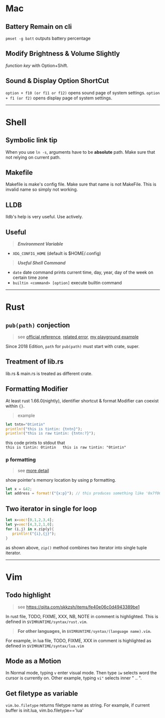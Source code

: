 # Mac

## Battery Remain on cli

`pmset -g batt` outputs battery percentage

## Modify Brightness & Volume Slightly

*function key* with Option+Shift.

## Sound & Display Option ShortCut

`option + f10 (or f11 or f12)` opens sound page of system settings. 
`option + f1 (or f2)` opens display page of system settings. 

---

# Shell

## Symbolic link tip

When you use `ln -s`, arguments have to be **absolute** path.
Make sure that not relying on current path.

## Makefile

Makefile is make's config file. Make sure that name is not MakeFile.
This is invalid name so simply not working.

## LLDB

lldb's help is very useful. Use actively.

## Useful

>***Environment Variable***

- `XDG_CONFIG_HOME` (default is $HOME/.config)

>***Useful Shell Command***

- `date`
date command prints current time, day, year, day of the week on certain time zone
- `builtin <command> [option]`
execute builtin command

---

# Rust

## `pub(path)` conjection

>see [official reference](https://doc.rust-lang.org/reference/visibility-and-privacy.htmlpubin-path-pubcrate-pubsuper-and-pubself), [related error](https://doc.rust-lang.org/error-index.html#E0704), [my playground example](https://github.com/ah-y/playground/blob/master/rust/elseeee/src/main.rs)

Since 2018 Edition, `path` for `pub(path)` must start with crate, super.

## Treatment of lib.rs

lib.rs & main.rs is treated as different crate.

## Formatting Modifier

At least rust 1.66.0(nightly), identifier shortcut & format Modifier can coexist within `{}`.

>example
```rust
let tntn="0tintin"
println!("this is tintin: {tntn}");
println!("this is raw tintin: {tntn:?}");
```

this code prints to stdout that  
`this is tintin: 0tintin  
this is raw tintin: "0tintin"`

### p formatting

>see [more detail](https://doc.rust-lang.org/core/fmt/trait.Pointer.html)

show pointer's memory location by using p formatting.

```rust
let x = &42;
let address = format!("{x:p}"); // this produces something like '0x7f06092ac6d0'
```

## Two iterator in single for loop

```rust
let x=vec![0,1,2,3,4];
let y=vec![4,3,2,1,0];
for (i,j) in x.zip(y){
   println!("{i},{j}");
}
```

as shown above, `zip()` method combines two iterator into single tuple iterator.

---

# Vim

## Todo highlight

>see <https://qiita.com/skkzsh/items/fe40e06c0d4943389be1>

In rust file, TODO, FIXME, XXX, NB, NOTE in comment is highlighted.
This is defined in `$VIMRUNTIME/syntax/rust.vim`.

>**For other languages, in `$VIMRUNTIME/syntax/(language name).vim`.**

For example, in lua file, TODO, FIXME, XXX in comment is highlighted
as defined in  `$VIMRUNTIME/syntax/lua.vim`

## Mode as a Motion

In Normal mode, typing `v` enter visual mode. Then type `iw` selects word the cursor is currently on.
Other example, typing `vi"` selects inner " .. ".

## Get filetype as variable

`vim.bo.filetype` returns filetype name as string. For example, if current buffer is init.lua, vim.bo.filetype=='lua'
